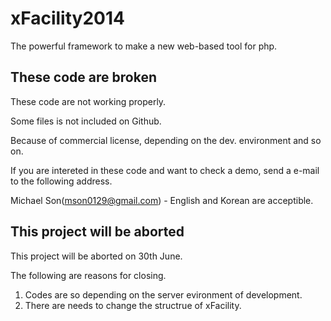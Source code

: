 # xFacility2014
The powerful framework to make a new web-based tool for php.

## These code are broken
These code are not working properly.

Some files is not included on Github.

Because of commercial license, depending on the dev. environment and so on.

If you are intereted in these code and want to check a demo, send a e-mail to the following address.

Michael Son(mson0129@gmail.com) - English and Korean are acceptible.

## This project will be aborted

This project will be aborted on 30th June.

The following are reasons for closing.

1. Codes are so depending on the server evironment of development.
2. There are needs to change the structrue of xFacility.
